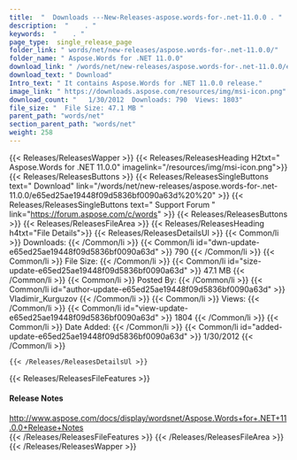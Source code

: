 ```yaml
---
title:  "  Downloads ---New-Releases-aspose.words-for-.net-11.0.0 . " 
description:  "    . " 
keywords:  "    . " 
page_type:  single_release_page
folder_link: " words/net/new-releases/aspose.words-for-.net-11.0.0/"
folder_name: " Aspose.Words for .NET 11.0.0"
download_link: " /words/net/new-releases/aspose.words-for-.net-11.0.0/e65ed25ae19448f09d5836bf0090a63d"
download_text: " Download"
Intro_text: " It contains Aspose.Words for .NET 11.0.0 release."
image_link: " https://downloads.aspose.com/resources/img/msi-icon.png"
download_count: "   1/30/2012  Downloads: 790  Views: 1803"
file_size: "  File Size: 47.1 MB "
parent_path: "words/net"
section_parent_path: "words/net"
weight: 258 
---
```


{{< Releases/ReleasesWapper >}}
  {{< Releases/ReleasesHeading H2txt=" Aspose.Words for .NET 11.0.0" imagelink="/resources/img/msi-icon.png">}}
  {{< Releases/ReleasesButtons >}}
    {{< Releases/ReleasesSingleButtons text=" Download" link="/words/net/new-releases/aspose.words-for-.net-11.0.0/e65ed25ae19448f09d5836bf0090a63d%20%20" >}}
    {{< Releases/ReleasesSingleButtons text=" Support Forum " link="https://forum.aspose.com/c/words" >}}
  {{< Releases/ReleasesButtons >}}
  {{< Releases/ReleasesFileArea >}}
    {{< Releases/ReleasesHeading h4txt="File Details">}}
    {{< Releases/ReleasesDetailsUl >}}
            {{< Common/li  >}} Downloads: {{< /Common/li >}} 
      {{< Common/li id="dwn-update-e65ed25ae19448f09d5836bf0090a63d" >}} 790 {{< /Common/li >}} 
      {{< Common/li  >}} File Size: {{< /Common/li >}} 
      {{< Common/li id="size-update-e65ed25ae19448f09d5836bf0090a63d" >}} 47.1 MB {{< /Common/li >}} 
      {{< Common/li  >}} Posted By: {{< /Common/li >}} 
      {{< Common/li id="author-update-e65ed25ae19448f09d5836bf0090a63d" >}} Vladimir_Kurguzov {{< /Common/li >}} 
      {{< Common/li  >}} Views: {{< /Common/li >}} 
      {{< Common/li id="view-update-e65ed25ae19448f09d5836bf0090a63d" >}} 1804 {{< /Common/li >}} 
      {{< Common/li  >}} Date Added: {{< /Common/li >}} 
      {{< Common/li id="added-update-e65ed25ae19448f09d5836bf0090a63d" >}} 1/30/2012 {{< /Common/li >}} 

    {{< /Releases/ReleasesDetailsUl >}}

  {{< Releases/ReleasesFileFeatures >}}
      <h4>Release Notes</h4><div><a href="http://www.aspose.com/docs/display/wordsnet/Aspose.Words+for+.NET+11.0.0+Release+Notes">http://www.aspose.com/docs/display/wordsnet/Aspose.Words+for+.NET+11.0.0+Release+Notes</a></div>
  {{< /Releases/ReleasesFileFeatures >}}
 {{< /Releases/ReleasesFileArea >}}
{{< /Releases/ReleasesWapper >}}


